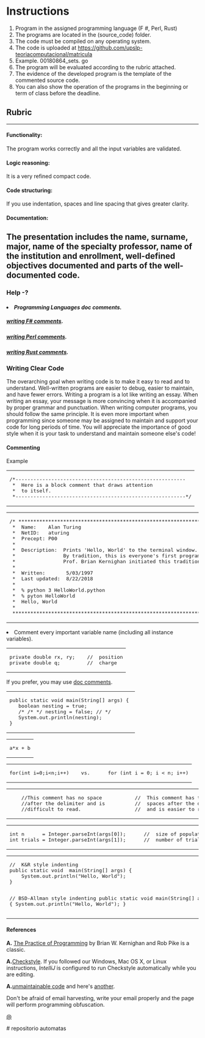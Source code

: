 # Instructions
1. Program in the assigned programming language (F #, Perl, Rust)
2. The programs are located in the (source_code) folder.
3. The code must be compiled on any operating system.
4. The code is uploaded at https://github.com/upslp-teoriacomputacional/matricula
5. Example. 00180864_sets. go
6. The program will be evaluated according to the rubric attached.
7. The evidence of the developed program is the template of the commented source code.
8. You can also show the operation of the programs in the beginning or term of class before the deadline.

## Rubric
---
#### Functionality:
The program works correctly and all the input variables are validated.
#### Logic reasoning:
It is a very refined compact code.
#### Code structuring:
If you use indentation, spaces and line spacing that gives greater clarity.
#### Documentation:
The presentation includes the name, surname, major, name of the specialty professor, name of the institution and enrollment, well-defined objectives documented and parts of the well-documented code.
---

### Help -?
#### <li><em>Programming Languages doc comments.</em>

##### <a href = "https://fsharp.org/learn/">writing F# comments</a>.


##### <a href = "https://perldoc.perl.org/perl.html"> writing Perl comments</a>.


##### <a href = "https://www.rust-lang.org/learn"> writing Rust comments</a>.



### Writing Clear Code

The overarching goal when writing code is to make it easy to read and to understand. Well-written programs are easier to debug, easier to maintain, and have 
fewer errors. Writing a program is a lot like writing an essay. When writing an essay, your message is more convincing when it is accompanied by proper grammar and punctuation. When writing computer programs, you should follow the same principle. It is even more important when programming since someone may be assigned to maintain and support your code for long periods of time. You will appreciate the importance of good style when it is your task to understand and maintain someone else's code!

#### Commenting

Example
<table>
<TR><TD><pre>
/*---------------------------------------------------------
 *  Here is a block comment that draws attention
 *  to itself.
 *---------------------------------------------------------*/
</pre></td></tr>
</table>

<table>
<TR><TD><pre>
/* *****************************************************************************
 *  Name:    Alan Turing
 *  NetID:   aturing
 *  Precept: P00
 *
 *  Description:  Prints 'Hello, World' to the terminal window.
 *                By tradition, this is everyone's first program.
 *                Prof. Brian Kernighan initiated this tradition in 1974.
 *
 *  Written:       5/03/1997
 *  Last updated:  8/22/2018
 *
 *  % python 3 HelloWorld.python
 *  % pyton HelloWorld
 *  Hello, World
 *
 **************************************************************************** */
</pre></td></tr>
</table>


<p><li> Comment every important variable name (including 
all instance variables).


<table>
<TR><TD><pre>
private double rx, ry;    //  position
private double q;         //  charge
</pre></td></tr>
</table>

If you prefer, you may use
<a href = "https://en.wikipedia.org/wiki/Structured_programming">doc comments</a>.


<table>
<TR><TD><pre>
public static void main(String[] args) { 
   boolean nesting = true;
   /* /* */ nesting = false; // */ 
   System.out.println(nesting);
} 
</pre></td></tr>
</table>


<table>
<TR><TD><pre>
a*x + b
</pre></td></tr>
</table>


<table>
<TR><TD><pre>
for(int i=0;i&lt;n;i++)    vs.      for (int i = 0; i < n; i++)
</pre></td></tr>
</table>


<table>
<TR><TD><pre>
    //This comment has no space           //  This comment has two 
    //after the delimiter and is          //  spaces after the delimiter
    //difficult to read.                  //  and is easier to read.
</pre></td></tr>
</table>


<table>
<TR><TD><pre>
int n      = Integer.parseInt(args[0]);      //  size of population
int trials = Integer.parseInt(args[1]);      //  number of trials
</pre></td></tr>
</table>


<table>
<TR><TD><pre>
//  K&R style indenting                   
public static void  main(String[] args) {
    System.out.println("Hello, World");
}

//  BSD-Allman style indenting
public static void main(String[] args)
{
    System.out.println("Hello, World");
}
</pre></td></tr>
</table>


#### References
<p><b>A.</b> <a href = "http://www.cs.princeton.edu/~bwk/tpop.webpage">The Practice
of Programming</a> by Brian W. Kernighan and Rob Pike is a classic.


<p><b>A.</b><a href = "http://checkstyle.sourceforge.net/">Checkstyle</a>.
If you followed our Windows, Mac OS X, or Linux instructions, <em>IntelliJ</em> is configured
to run Checkstyle automatically while you are editing.


<p><b>A.</b><a href = "http://mindprod.com/jgloss/unmain.html">unmaintainable code</a>
and here's <a href = "http://archive.is/Pn5hH">another</a>.


<p></p>
Don't be afraid of email harvesting, write your email properly and the page will perform programming obfuscation.

<a href="" target="\_blank">@</a> 
</small>
</body># repositorio automatas
